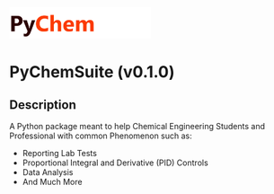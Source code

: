 <img src="Images/pngs/ChemPyLogo.png" width="50%">

# PyChemSuite (v0.1.0)

## Description

A Python package meant to help Chemical Engineering Students and Professional with
common Phenomenon such as:
<ul>
    <li>Reporting Lab Tests</li>
    <li>Proportional Integral and Derivative (PID) Controls</li>
    <li>Data Analysis</li>
    <li>And Much More</li>
</ul>